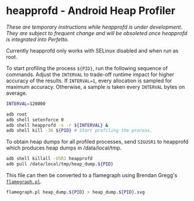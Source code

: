 # heapprofd - Android Heap Profiler

_These are temporary instructions while heapprofd is under development. They are
subject to frequent change and will be obsoleted once heapprofd is integrated
into Perfetto._

Currently heapprofd only works with SELinux disabled and when run as root.

To start profiling the process `${PID}`, run the following sequence of commands.
Adjust the `INTERVAL` to trade-off runtime impact for higher accuracy of the
results. If `INTERVAL=1`, every allocation is sampled for maximum accuracy.
Otherwise, a sample is taken every `INTERVAL` bytes on average.

```bash
INTERVAL=128000

adb root
adb shell setenforce 0
adb shell heapprofd -s -r ${INTERVAL} &
adb shell kill -36 ${PID} # Start profiling the process.
```

To obtain heap dumps for all profiled processes, send `SIGUSR1` to heapprofd
which produces heap dumps in /data/local/tmp.

```bash
adb shell killall -USR1 heapprofd
adb pull /data/local/tmp/heap_dump.${PID}
```

This file can then be converted to a flamegraph using Brendan Gregg's
[`flamegraph.pl`](
  https://github.com/brendangregg/FlameGraph/blob/master/flamegraph.pl).

```bash
flamegraph.pl heap_dump.${PID} > heap_dump.${PID}.svg
```
